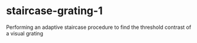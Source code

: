 # staircase-grating-1
Performing an adaptive staircase procedure to find the threshold contrast of a visual grating
